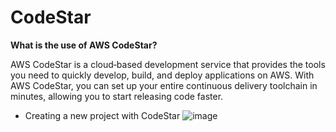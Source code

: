 # CodeStar
**What is the use of AWS CodeStar?**

AWS CodeStar is a cloud‑based development service that provides the tools you need to quickly develop, build, and deploy applications on AWS. With AWS CodeStar, you can set up your entire continuous delivery toolchain in minutes, allowing you to start releasing code faster.

- Creating a new project with CodeStar
![image](https://user-images.githubusercontent.com/43883264/173204351-4cc0a49f-272f-4ad3-8552-2e822dcdfd1d.png)

